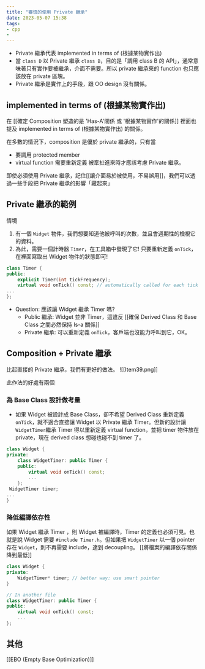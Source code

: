 ```yaml
---
title: "審慎的使用 Private 繼承"
date: 2023-05-07 15:38
tags:
- cpp
- 
---
```

- Private 繼承代表 implemented in terms of (根據某物實作出)
- 當 `class D` 以 Private 繼承 `class B`，目的是「調用 class B 的 API」，通常意味著只有實作要被繼承，介面不需要。所以 private 繼承來的 function 也只應該放在 private 區塊。
- Private 繼承是實作上的手段，跟 OO design 沒有關係。

## implemented in terms of (根據某物實作出)
在 [[確定 Composition 塑造的是 'Has-A'關係 或 '根據某物實作'的關係]] 裡面也提及 implemented in terms of (根據某物實作出) 的關係。

在多數的情況下，composition 是優於 private 繼承的，只有當
- 要調用 protected member 
- virtual function 需要重新定義
被牽扯進來時才應該考慮 Private 繼承。

即使必須使用 Private 繼承，記住[[讓介面易於被使用，不易誤用]]，我們可以透過一些手段把 Private 繼承的影響「藏起來」
## Private 繼承的範例
情境
1. 有一個 `Widget` 物件，我們想要知道他被呼叫的次數，並且會週期性的檢視它的資料。
2. 為此，需要一個計時器 `Timer`，在工具箱中發現了它! 只要重新定義 `onTick`，在裡面寫取出 Widget 物件的狀態即可!
```c++
class Timer {
public:
	explicit Timer(int tickFrequency);
	virtual void onTick() const; // automatically called for each tick
...
};
```

- Question: 應該讓 Widget 繼承 Timer 嗎?
	- Public 繼承: Widget 並非 Timer，這違反 [[確保 Derived Class 和 Base Class 之間必然保持 Is-a 關係]]
	- Private 繼承: 可以重新定義 `onTick`，客戶端也沒能力呼叫到它，OK。

## Composition + Private 繼承
比起直接的 Private 繼承，我們有更好的做法。
![[Item39.png]]

此作法的好處有兩個
### 為 Base Class 設計做考量
- 如果 Widget 被設計成 Base Class，卻不希望 Derived Class 重新定義 `onTick`，就不適合直接讓 Widget 以 Private 繼承 Timer。但新的設計讓 `WidgetTimer`繼承 Timer 得以重新定義 virtual function，並把 timer 物件放在 private，現在 derived class 想碰也碰不到 timer 了。
```c++
class Widget {
private:
	class WidgetTimer: public Timer {
	public:
		virtual void onTick() const;
		...
	};
 WidgetTimer timer;
...
}
```

### 降低編譯依存性
如果 Widget 繼承 Timer ，則 Widget 被編譯時，Timer 的定義也必須可見。也就是說 Widget 需要 `#include Timer.h`。但如果把 `WidgetTimer` 以一個 pointer 存在 `Widget`，則不再需要 include，達到 decoupling。
[[將檔案的編譯依存關係降到最低]]

```c++
class Widget {
private:
	WidgetTimer* timer; // better way: use smart pointer
}

// In another file
class WidgetTimer: public Timer {
public:
	virtual void onTick() const;
	...
};
```

## 其他
[[EBO (Empty Base Optimization)]]